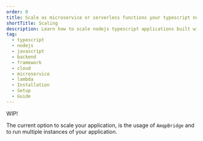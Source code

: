 ```yaml
---
order: 0
title: Scale as microservice or serverless functions your typescript nodejs application
shortTitle: Scaling
description: Learn how to scale nodejs typescript applications built with PURISTA framework.
tag:
  - typescript
  - nodejs
  - javascript
  - backend
  - framework
  - cloud
  - microservice
  - lambda
  - Installation
  - Setup
  - Guide
---
```


WIP!

The current option to scale your application, is the usage of `AmqpBridge` and to run multiple instances of your application.